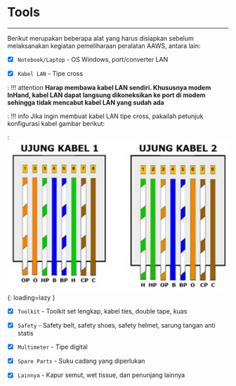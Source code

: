 # Tools
***

Berikut merupakan beberapa alat yang harus disiapkan sebelum melaksanakan kegiatan pemeliharaan peralatan AAWS, antara lain:

- [x] `Notebook/Laptop` - OS Windows, port/converter LAN

- [x] `Kabel LAN` - Tipe cross

: !!! attention
        **Harap membawa kabel LAN sendiri. Khususnya modem InHand, kabel LAN dapat langsung dikoneksikan ke port di modem sehingga tidak mencabut kabel LAN yang sudah ada**

: !!! info
        Jika ingin membuat kabel LAN tipe cross, pakailah petunjuk konfigurasi kabel gambar berikut:

: ![Placeholder](img/lan_cross.png){: loading=lazy }

- [x] `Toolkit` - Toolkit set lengkap, kabel ties, double tape, kuas

- [x] `Safety` - Safety belt, safety shoes, safety helmet, sarung tangan anti statis

- [x] `Multimeter` - Tipe digital

- [x] `Spare Parts` - Suku cadang yang diperlukan

- [x] `Lainnya` - Kapur semut, wet tissue, dan penunjang lainnya
